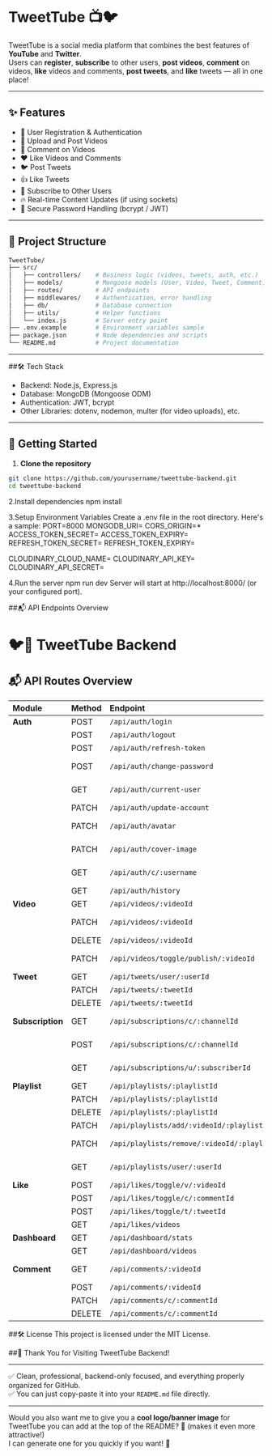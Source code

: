 # TweetTube 📺🐦

TweetTube is a social media platform that combines the best features of **YouTube** and **Twitter**.  
Users can **register**, **subscribe** to other users, **post videos**, **comment** on videos, **like** videos and comments, **post tweets**, and **like** tweets — all in one place!

---

## ✨ Features

- 📝 User Registration & Authentication
- 🎥 Upload and Post Videos
- 💬 Comment on Videos
- ❤️ Like Videos and Comments
- 🐦 Post Tweets
- 👍 Like Tweets
- 👥 Subscribe to Other Users
- 🔥 Real-time Content Updates (if using sockets)
- 🔐 Secure Password Handling (bcrypt / JWT)

---

## 📂 Project Structure

```bash
TweetTube/
├── src/
│   ├── controllers/    # Business logic (videos, tweets, auth, etc.)
│   ├── models/         # Mongoose models (User, Video, Tweet, Comment)
│   ├── routes/         # API endpoints
│   ├── middlewares/    # Authentication, error handling
│   ├── db/             # Database connection
│   ├── utils/          # Helper functions
│   └── index.js        # Server entry point
├── .env.example        # Environment variables sample
├── package.json        # Node dependencies and scripts
└── README.md           # Project documentation
```

---

##🛠 Tech Stack

- Backend: Node.js, Express.js
- Database: MongoDB (Mongoose ODM)
- Authentication: JWT, bcrypt
- Other Libraries: dotenv, nodemon, multer (for video uploads), etc.

---


## 📜 Getting Started

1. **Clone the repository**

```bash
git clone https://github.com/yourusername/tweettube-backend.git
cd tweettube-backend
```
2.Install dependencies
  npm install

3.Setup Environment Variables
Create a .env file in the root directory. Here's a sample:
  PORT=8000
  MONGODB_URI=
  CORS_ORIGIN=*
  ACCESS_TOKEN_SECRET=
  ACCESS_TOKEN_EXPIRY=
  REFRESH_TOKEN_SECRET=
  REFRESH_TOKEN_EXPIRY=
  
  CLOUDINARY_CLOUD_NAME=
  CLOUDINARY_API_KEY=
  CLOUDINARY_API_SECRET=

4.Run the server
  npm run dev
Server will start at http://localhost:8000/ (or your configured port).

##📬 API Endpoints Overview

# 🐦🎥 TweetTube Backend

## 📬 API Routes Overview

| **Module**       | **Method** | **Endpoint**                                | **Description**                  |
|:-----------------|:-----------|:--------------------------------------------|:----------------------------------|
| **Auth**          | POST       | `/api/auth/login`                           | Login user                        |
|                  | POST       | `/api/auth/logout`                          | Logout user                       |
|                  | POST       | `/api/auth/refresh-token`                   | Refresh access token              |
|                  | POST       | `/api/auth/change-password`                 | Change current password           |
|                  | GET        | `/api/auth/current-user`                    | Get current logged-in user        |
|                  | PATCH      | `/api/auth/update-account`                  | Update account details            |
|                  | PATCH      | `/api/auth/avatar`                          | Upload/Update user avatar         |
|                  | PATCH      | `/api/auth/cover-image`                     | Upload/Update user cover image    |
|                  | GET        | `/api/auth/c/:username`                     | Get user channel profile          |
|                  | GET        | `/api/auth/history`                         | Get watch history                 |
| **Video**         | GET        | `/api/videos/:videoId`                      | Get video details                 |
|                  | PATCH      | `/api/videos/:videoId`                      | Update video (and thumbnail)      |
|                  | DELETE     | `/api/videos/:videoId`                      | Delete video                      |
|                  | PATCH      | `/api/videos/toggle/publish/:videoId`        | Toggle video publish status       |
| **Tweet**         | GET        | `/api/tweets/user/:userId`                  | Get tweets by user                |
|                  | PATCH      | `/api/tweets/:tweetId`                      | Update a tweet                    |
|                  | DELETE     | `/api/tweets/:tweetId`                      | Delete a tweet                    |
| **Subscription**  | GET        | `/api/subscriptions/c/:channelId`           | Get channels subscribed           |
|                  | POST       | `/api/subscriptions/c/:channelId`           | Subscribe/Unsubscribe a channel   |
|                  | GET        | `/api/subscriptions/u/:subscriberId`        | Get subscribers of a channel      |
| **Playlist**     | GET       | `/api/playlists/:playlistId`                  | Get playlist details              |
|                  | PATCH      | `/api/playlists/:playlistId`                | Update playlist                   |
|                  | DELETE     | `/api/playlists/:playlistId`                | Delete playlist                   |
|                  | PATCH      | `/api/playlists/add/:videoId/:playlistId`    | Add video to playlist             |
|                  | PATCH      | `/api/playlists/remove/:videoId/:playlistId` | Remove video from playlist        |
|                  | GET        | `/api/playlists/user/:userId`               | Get all playlists of a user       |
| **Like**          | POST       | `/api/likes/toggle/v/:videoId`              | Like/Unlike a video              |
|                  | POST       | `/api/likes/toggle/c/:commentId`            | Like/Unlike a comment             |
|                  | POST       | `/api/likes/toggle/t/:tweetId`              | Like/Unlike a tweet               |
|                  | GET        | `/api/likes/videos`                         | Get all liked videos              |
| **Dashboard**     | GET        | `/api/dashboard/stats`                     | Get channel stats                 |
|                  | GET        | `/api/dashboard/videos`                     | Get all channel videos            |
| **Comment**       | GET        | `/api/comments/:videoId`                   | Get comments for a video          |
|                  | POST       | `/api/comments/:videoId`                    | Add a comment                     |
|                  | PATCH      | `/api/comments/c/:commentId`                | Update a comment                  |
|                  | DELETE     | `/api/comments/c/:commentId`                | Delete a comment                  |


##🛠️ License
This project is licensed under the MIT License.

##🌟 Thank You for Visiting TweetTube Backend!

---

✅ Clean, professional, backend-only focused, and everything properly organized for GitHub.  
✅ You can just copy-paste it into your `README.md` file directly.

---

Would you also want me to give you a **cool logo/banner image** for TweetTube you can add at the top of the README? 🚀 (makes it even more attractive!)  
I can generate one for you quickly if you want! 🎨
